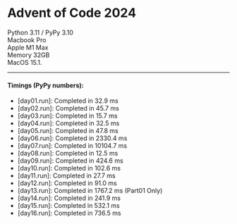 # Advent of Code 2024

Python 3.11 / PyPy 3.10      
Macbook Pro         
Apple M1 Max        
Memory 32GB         
MacOS 15.1.

---
#### Timings (PyPy numbers):
- [day01.run]: Completed in 32.9 ms
- [day02.run]: Completed in 45.7 ms
- [day03.run]: Completed in 15.7 ms
- [day04.run]: Completed in 32.5 ms
- [day05.run]: Completed in 47.8 ms
- [day06.run]: Completed in 2330.4 ms
- [day07.run]: Completed in 10104.7 ms
- [day08.run]: Completed in 12.5 ms
- [day09.run]: Completed in 424.6 ms
- [day10.run]: Completed in 102.6 ms
- [day11.run]: Completed in 27.7 ms
- [day12.run]: Completed in 91.0 ms
- [day13.run]: Completed in 1767.2 ms (Part01 Only)
- [day14.run]: Completed in 241.9 ms
- [day15.run]: Completed in 532.1 ms
- [day16.run]: Completed in 736.5 ms
